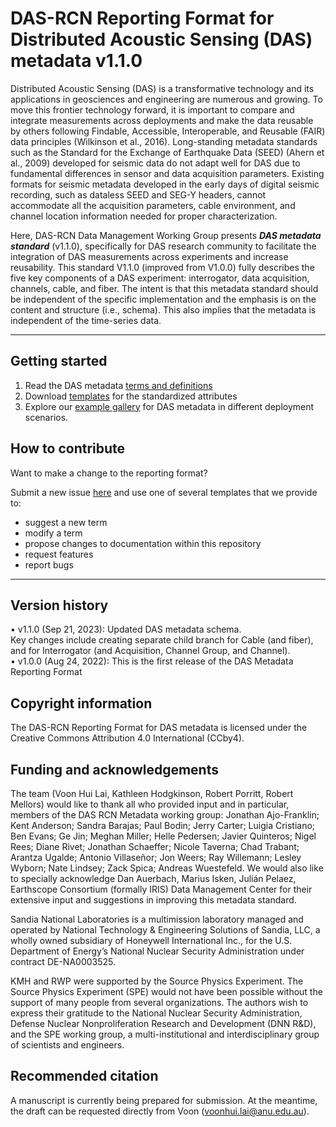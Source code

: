 # DAS-RCN Reporting Format for Distributed Acoustic Sensing (DAS) metadata v1.1.0

Distributed Acoustic Sensing (DAS) is a transformative technology and its applications in geosciences and engineering are numerous and growing. To move this frontier technology forward, it is important to compare and integrate measurements across deployments and make the data reusable by others following Findable, Accessible, Interoperable, and Reusable (FAIR) data principles (Wilkinson et al., 2016). Long-standing metadata standards such as the Standard for the Exchange of Earthquake Data (SEED) (Ahern et al., 2009) developed for seismic data do not adapt well for DAS due to fundamental differences in sensor and data acquisition parameters. Existing formats for seismic metadata developed in the early days of digital seismic recording, such as dataless SEED and SEG-Y headers, cannot accommodate all the acquisition parameters, cable environment, and channel location information needed for proper characterization.

Here, DAS-RCN Data Management Working Group presents ***DAS metadata standard*** (v1.1.0), specifically for DAS research community to facilitate the integration of DAS measurements across experiments and increase reusability. This standard V1.1.0 (improved from V1.0.0) fully describes the five key components of a DAS experiment: interrogator, data acquisition, channels, cable, and fiber. The intent is that this metadata standard should be independent of the specific implementation and the emphasis is on the content and structure (i.e., schema). This also implies that the metadata is independent of the time-series data. 


--- 

## Getting started  

1. Read the DAS metadata [terms and definitions](./term/README.md)
2. Download [templates](./template/README.md) for the standardized attributes
3. Explore our [example gallery](./example/README.md) for DAS metadata in different deployment scenarios.

## How to contribute  

Want to make a change to the reporting format? 

Submit a new issue [here](https://github.com/vhlai-seis/DAS_metadata/blob/main/contribute.md) and use one of several templates that we provide to: 
- suggest a new term
- modify a term
- propose changes to documentation within this repository
- request features 
- report bugs

---

## Version history 
• v1.1.0 (Sep 21, 2023): Updated DAS metadata schema. \
Key changes include creating separate child branch for Cable (and fiber), and for Interrogator (and Acquisition, Channel Group, and Channel). \
• v1.0.0 (Aug 24, 2022): This is the first release of the DAS Metadata Reporting Format

## Copyright information  

The DAS-RCN Reporting Format for DAS metadata is licensed under the Creative Commons Attribution 4.0 International (CCby4).

## Funding and acknowledgements  

The team (Voon Hui Lai, Kathleen Hodgkinson, Robert Porritt, Robert Mellors) would like to thank all who provided input and in particular, members of the DAS RCN Metadata working group: Jonathan Ajo-Franklin; Kent Anderson; Sandra Barajas; Paul Bodin; Jerry Carter; Luigia Cristiano; Ben Evans; Ge Jin; Meghan Miller; Helle Pedersen; Javier Quinteros; Nigel Rees; Diane Rivet; Jonathan Schaeffer; Nicole Taverna; Chad Trabant; Arantza Ugalde; Antonio Villaseñor; Jon Weers; Ray Willemann; Lesley Wyborn; Nate Lindsey; Zack Spica; Andreas Wuestefeld. We would also like to specially acknowledge Dan Auerbach, Marius Isken, Julián Pelaez, Earthscope Consortium (formally IRIS) Data Management Center for their extensive input and suggestions in improving this metadata standard.

Sandia National Laboratories is a multimission laboratory managed and operated by National Technology & Engineering Solutions of Sandia, LLC, a wholly owned subsidiary of Honeywell International Inc., for the U.S. Department of Energy’s National Nuclear Security Administration under contract DE-NA0003525.

KMH and RWP were supported by the Source Physics Experiment. The Source Physics Experiment (SPE) would not have been possible without the support of many people from several organizations. The authors wish to express their gratitude to the National Nuclear Security Administration, Defense Nuclear Nonproliferation Research and Development (DNN R&D), and the SPE working group, a multi-institutional and interdisciplinary group of scientists and engineers.

## Recommended citation  

A manuscript is currently being prepared for submission. At the meantime, the draft can be requested directly from Voon (voonhui.lai@anu.edu.au). 


